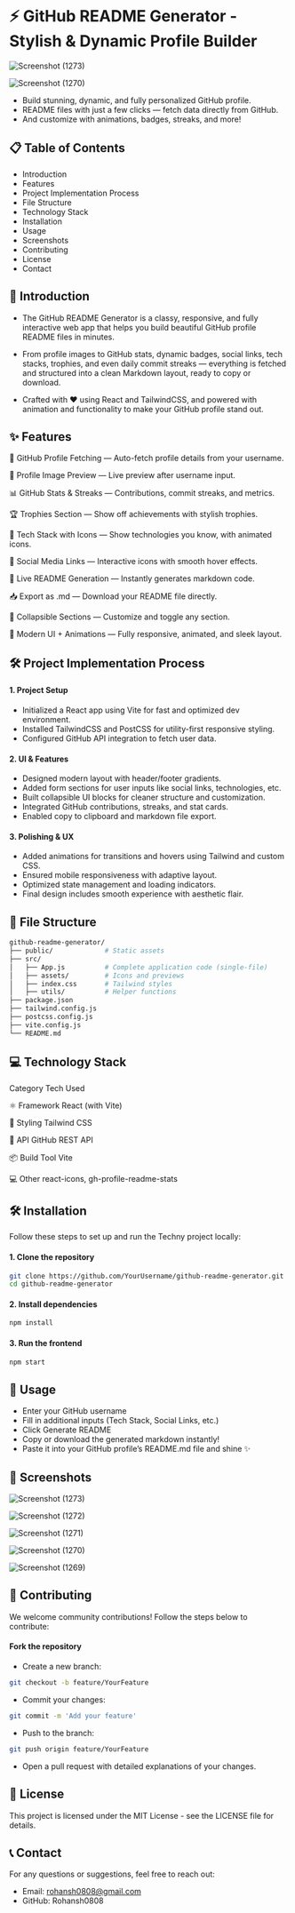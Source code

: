 # ⚡ GitHub README Generator - Stylish & Dynamic Profile Builder

![Screenshot (1273)](https://github.com/user-attachments/assets/241160c6-e7fc-44c6-ab06-a2bbd42381a0)

![Screenshot (1270)](https://github.com/user-attachments/assets/33ddc20d-7212-4f18-84a1-57bf8c435440)

- Build stunning, dynamic, and fully personalized GitHub profile.
- README files with just a few clicks — fetch data directly from GitHub.
- And customize with animations, badges, streaks, and more!

## 📋 Table of Contents
- Introduction
- Features
- Project Implementation Process
- File Structure
- Technology Stack
- Installation
- Usage
- Screenshots
- Contributing
- License
- Contact

## 📘 Introduction

- The GitHub README Generator is a classy, responsive, and fully interactive web app that helps you build beautiful GitHub profile README files in minutes.

- From profile images to GitHub stats, dynamic badges, social links, tech stacks, trophies, and even daily commit streaks — everything is fetched and structured into a clean Markdown layout, ready to copy or download.

- Crafted with ❤️ using React and TailwindCSS, and powered with animation and functionality to make your GitHub profile stand out.



## ✨ Features

🌟 GitHub Profile Fetching — Auto-fetch profile details from your username.

📸 Profile Image Preview — Live preview after username input.

📊 GitHub Stats & Streaks — Contributions, commit streaks, and metrics.

🏆 Trophies Section — Show off achievements with stylish trophies.

🔧 Tech Stack with Icons — Show technologies you know, with animated icons.

🔗 Social Media Links — Interactive icons with smooth hover effects.

📝 Live README Generation — Instantly generates markdown code.

📥 Export as .md — Download your README file directly.

📂 Collapsible Sections — Customize and toggle any section.

💫 Modern UI + Animations — Fully responsive, animated, and sleek layout.

## 🛠 Project Implementation Process

#### 1. Project Setup
- Initialized a React app using Vite for fast and optimized dev environment.
- Installed TailwindCSS and PostCSS for utility-first responsive styling.
- Configured GitHub API integration to fetch user data.

#### 2. UI & Features
- Designed modern layout with header/footer gradients.
- Added form sections for user inputs like social links, technologies, etc.
- Built collapsible UI blocks for cleaner structure and customization.
- Integrated GitHub contributions, streaks, and stat cards.
- Enabled copy to clipboard and markdown file export.

#### 3. Polishing & UX
- Added animations for transitions and hovers using Tailwind and custom CSS.
- Ensured mobile responsiveness with adaptive layout.
- Optimized state management and loading indicators.
- Final design includes smooth experience with aesthetic flair.

## 📁 File Structure

```bash
github-readme-generator/
├── public/             # Static assets
├── src/
│   ├── App.js          # Complete application code (single-file)
│   ├── assets/         # Icons and previews
│   ├── index.css       # Tailwind styles
│   ├── utils/          # Helper functions
├── package.json
├── tailwind.config.js
├── postcss.config.js
├── vite.config.js
└── README.md   
```

## 💻 Technology Stack

Category	Tech Used

⚛️ Framework	React (with Vite)

🎨 Styling	Tailwind CSS

🔧 API	GitHub REST API

📦 Build Tool	Vite

💻 Other	react-icons, gh-profile-readme-stats

## 🛠 Installation

Follow these steps to set up and run the Techny project locally:

#### 1. Clone the repository
```bash
git clone https://github.com/YourUsername/github-readme-generator.git
cd github-readme-generator
```

#### 2. Install dependencies

```bash
npm install
```

#### 3. Run the frontend

```bash
npm start
```

## 🚀 Usage
- Enter your GitHub username
- Fill in additional inputs (Tech Stack, Social Links, etc.)
- Click Generate README
- Copy or download the generated markdown instantly!
- Paste it into your GitHub profile’s README.md file and shine ✨


## 📸 Screenshots

![Screenshot (1273)](https://github.com/user-attachments/assets/241160c6-e7fc-44c6-ab06-a2bbd42381a0)

![Screenshot (1272)](https://github.com/user-attachments/assets/dc37f6dc-f458-486c-b574-faee971b9a55)

![Screenshot (1271)](https://github.com/user-attachments/assets/84f62eac-42c4-46e5-920f-5a69f4317707)

![Screenshot (1270)](https://github.com/user-attachments/assets/33ddc20d-7212-4f18-84a1-57bf8c435440)

![Screenshot (1269)](https://github.com/user-attachments/assets/af2b2652-9342-48b2-96d1-06286094458c)

## 🤝 Contributing
We welcome community contributions! Follow the steps below to contribute:

#### Fork the repository
- Create a new branch:
```bash
git checkout -b feature/YourFeature
```

- Commit your changes:
```bash
git commit -m 'Add your feature'
```

- Push to the branch:
```bash
git push origin feature/YourFeature
```

- Open a pull request with detailed explanations of your changes.

## 📄 License

This project is licensed under the MIT License - see the LICENSE file for details.

## 📞 Contact
For any questions or suggestions, feel free to reach out:

- Email: rohansh0808@gmail.com
- GitHub: Rohansh0808
